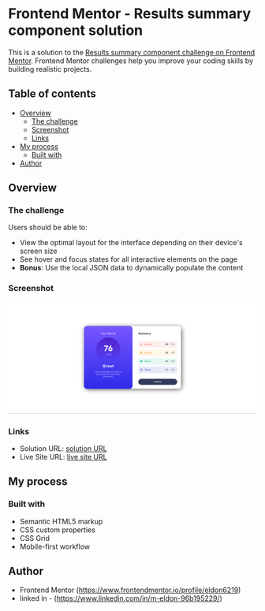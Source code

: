 # Frontend Mentor - Results summary component solution

This is a solution to the [Results summary component challenge on Frontend Mentor](https://www.frontendmentor.io/challenges/results-summary-component-CE_K6s0maV). Frontend Mentor challenges help you improve your coding skills by building realistic projects. 

## Table of contents

- [Overview](#overview)
  - [The challenge](#the-challenge)
  - [Screenshot](#screenshot)
  - [Links](#links)
- [My process](#my-process)
  - [Built with](#built-with)
- [Author](#author)

## Overview

### The challenge

Users should be able to:

- View the optimal layout for the interface depending on their device's screen size
- See hover and focus states for all interactive elements on the page
- **Bonus**: Use the local JSON data to dynamically populate the content

### Screenshot

![](./results.png)
### Links

- Solution URL: [ solution URL ](https://github.com/eldon6219/results-summary-component-main-using-HTML-and-CSS)
- Live Site URL: [ live site URL ](https://eldon6219.github.io/results-summary-component-main-using-HTML-and-CSS/)

## My process

### Built with

- Semantic HTML5 markup
- CSS custom properties
- CSS Grid
- Mobile-first workflow




## Author

- Frontend Mentor (https://www.frontendmentor.io/profile/eldon6219)
- linked in - (https://www.linkedin.com/in/m-eldon-96b195229/)
